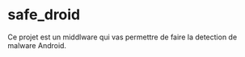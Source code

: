# safe_droid

Ce projet est un middlware qui vas permettre de faire la detection de malware Android.
